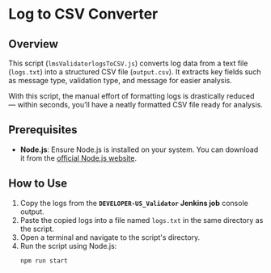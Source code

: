 # Log to CSV Converter

## Overview

This script (`lmsValidatorlogsToCSV.js`) converts log data from a text file (`logs.txt`) into a structured CSV file (`output.csv`). It extracts key fields such as message type, validation type, and message for easier analysis.

With this script, the manual effort of formatting logs is drastically reduced — within seconds, you’ll have a neatly formatted CSV file ready for analysis.


## Prerequisites

- **Node.js**: Ensure Node.js is installed on your system. You can download it from the [official Node.js website](https://nodejs.org/).

## How to Use

1. Copy the logs from the **`DEVELOPER-US_Validator` Jenkins job** console output.
2. Paste the copied logs into a file named `logs.txt` in the same directory as the script.
3. Open a terminal and navigate to the script's directory.
4. Run the script using Node.js:
   ```bash
   npm run start
